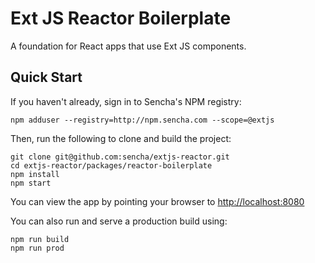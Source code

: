 # Ext JS Reactor Boilerplate

A foundation for React apps that use Ext JS components.

## Quick Start

If you haven't already, sign in to Sencha's NPM registry:

```
npm adduser --registry=http://npm.sencha.com --scope=@extjs
```

Then, run the following to clone and build the project:

    git clone git@github.com:sencha/extjs-reactor.git
    cd extjs-reactor/packages/reactor-boilerplate
    npm install
    npm start

You can view the app by pointing your browser to [http://localhost:8080](http://localhost:8080)

You can also run and serve a production build using:

    npm run build
    npm run prod
